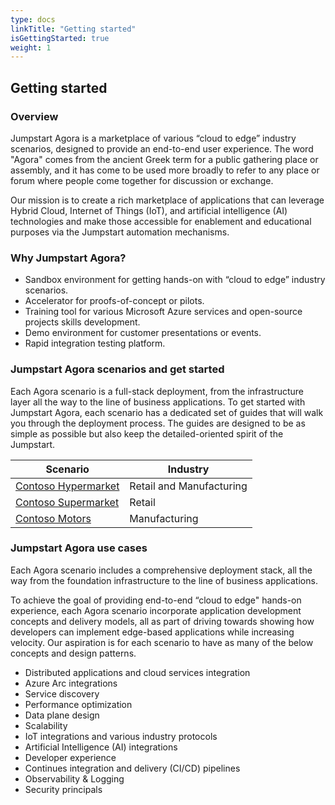 ```yaml
---
type: docs
linkTitle: "Getting started"
isGettingStarted: true
weight: 1
---
```


## Getting started

### Overview

Jumpstart Agora is a marketplace of various “cloud to edge” industry scenarios, designed to provide an end-to-end user experience. The word "Agora" comes from the ancient Greek term for a public gathering place or assembly, and it has come to be used more broadly to refer to any place or forum where people come together for discussion or exchange.

Our mission is to create a rich marketplace of applications that can leverage Hybrid Cloud, Internet of Things (IoT), and artificial intelligence (AI) technologies and make those accessible for enablement and educational purposes via the Jumpstart automation mechanisms.

### Why Jumpstart Agora?

- Sandbox environment for getting hands-on with “cloud to edge” industry scenarios.
- Accelerator for proofs-of-concept or pilots.
- Training tool for various Microsoft Azure services and open-source projects skills development.
- Demo environment for customer presentations or events.
- Rapid integration testing platform.

### Jumpstart Agora scenarios and get started

Each Agora scenario is a full-stack deployment, from the infrastructure layer all the way to the line of business applications. To get started with Jumpstart Agora, each scenario has a dedicated set of guides that will walk you through the deployment process. The guides are designed to be as simple as possible but also keep the detailed-oriented spirit of the Jumpstart.

| __Scenario__                                            | __Industry__  |
|---------------------------------------------------------|---------------|
| [Contoso Hypermarket](./../contoso_hypermarket/)        | Retail and Manufacturing |
| [Contoso Supermarket](./../contoso_supermarket/)        | Retail        |
| [Contoso Motors](./../contoso_motors/)                  | Manufacturing |

### Jumpstart Agora use cases

Each Agora scenario includes a comprehensive deployment stack, all the way from the foundation infrastructure to the line of business applications.

To achieve the goal of providing end-to-end “cloud to edge" hands-on experience, each Agora scenario incorporate application development concepts and delivery models, all as part of driving towards showing how developers can implement edge-based applications while increasing velocity. Our aspiration is for each scenario to have as many of the below concepts and design patterns.

- Distributed applications and cloud services integration
- Azure Arc integrations
- Service discovery
- Performance optimization
- Data plane design
- Scalability
- IoT integrations and various industry protocols
- Artificial Intelligence (AI) integrations
- Developer experience
- Continues integration and delivery (CI/CD) pipelines
- Observability & Logging
- Security principals
